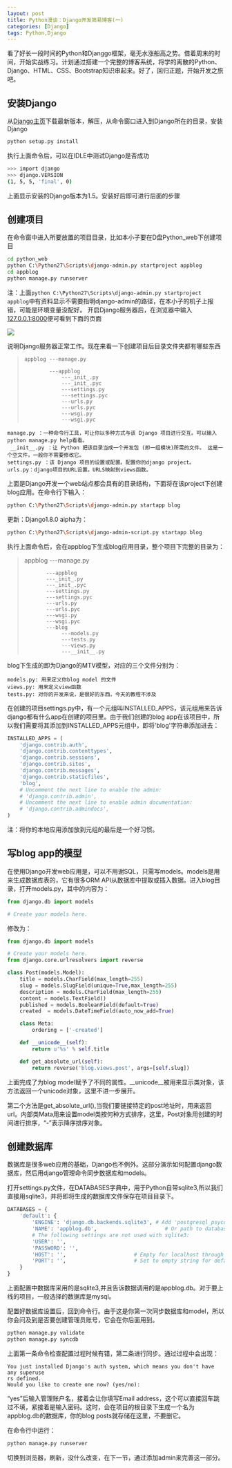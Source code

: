 ```yaml
---
layout: post
title: Python漫谈：Django开发简易博客(一)
categories: [Django]
tags: Python,Django
---
```


看了好长一段时间的Python和Djanggo框架，毫无水涨船高之势。借着周末的时间，开始实战练习。计划通过搭建一个完整的博客系统，将学的离散的Python、Django、HTML、CSS、Bootstrap知识串起来。好了，回归正题，开始开发之旅吧。

## 安装Django

从[Django主页](https://www.djangoproject.com/download/)下载最新版本，解压，从命令窗口进入到Django所在的目录，安装Django

```sh
python setup.py install
```

执行上面命令后，可以在IDLE中测试Django是否成功

```sh
>>> import django
>>> django.VERSION
(1, 5, 5, 'final', 0)
```

上面显示安装的Django版本为1.5。安装好后即可进行后面的步骤

## 创建项目

在命令窗中进入所要放置的项目目录，比如本小子要在D盘Python_web下创建项目

```sh
cd python_web
python C:\Python27\Scripts\django-admin.py startproject appblog
cd appblog
python manage.py runserver
```

注：上面`python C:\Python27\Scripts\django-admin.py startproject appblog`中有资料显示不需要指明django-admin的路径，在本小子的机子上报错，可能是环境变量没配好。
开启Django服务器后，在浏览器中输入[127.0.0.1:8000](http://127.0.0.1:8000/)便可看到下面的页面

![](http://images.cnitblog.com/blog/502877/201310/02215534-89f4062b01ca40e5bad5314f0e375782.jpg)

说明Django服务器正常工作。现在来看一下创建项目后目录文件夹都有哪些东西

>     appblog ---manage.py
>
>             ---appblog
>                 ---_init_.py
>                 ---_init_.pyc
>                 ---settings.py
>                 ---settings.pyc
>                 ---urls.py
>                 ---urls.pyc
>                 ---wsgi.py
>                 ---wsgi.pyc

```text
manage.py ：一种命令行工具，可让你以多种方式与该 Django 项目进行交互。可以输入python manage.py help看看。
 __init__.py ：让 Python 把该目录当成一个开发包 (即一组模块)所需的文件。 这是一个空文件，一般你不需要修改它。
settings.py ：该 Django 项目的设置或配置。配置你的django project。
urls.py：django项目的URL设置。URLS映射到views函数。
```

上面是Django开发一个web站点都会具有的目录结构，下面将在该project下创建blog应用。在命令行下输入：

```sh
python C:\Python27\Scripts\django-admin.py startapp blog
```

更新：Django1.8.0 aipha为：

```sh
python C:\Python27\Scripts\django-admin-script.py startapp blog
```

执行上面命令后，会在appblog下生成blog应用目录，整个项目下完整的目录为：

> appblog ---manage.py
>
>            ---appblog
>            ---_init_.py
>            ---_init_.pyc
>            ---settings.py
>            ---settings.pyc
>            ---urls.py
>            ---urls.pyc
>            ---wsgi.py
>            ---wsgi.pyc
>            ---blog
>                 ---models.py
>                 ---tests.py
>                 ---views.py
>                 ---__init__.py

blog下生成的即为Django的MTV模型，对应的三个文件分别为：

```text
models.py: 用来定义你blog model 的文件
views.py: 用来定义view函数
tests.py: 对你的开发来说，是很好的东西，今天的教程不涉及
```

在创建的项目settings.py中，有一个元组叫INSTALLED_APPS，该元组用来告诉django都有什么app在创建的项目里。由于我们创建的blog app在该项目中，所以我们需要将其添加到INSTALLED_APPS元组中，即将'blog'字符串添加进去：

```python
INSTALLED_APPS = (
    'django.contrib.auth',
    'django.contrib.contenttypes',
    'django.contrib.sessions',
    'django.contrib.sites',
    'django.contrib.messages',
    'django.contrib.staticfiles',
	'blog',
    # Uncomment the next line to enable the admin:
    # 'django.contrib.admin',
    # Uncomment the next line to enable admin documentation:
    # 'django.contrib.admindocs',
)
```

注：将你的本地应用添加放到元组的最后是一个好习惯。


## 写blog app的模型

在使用Django开发web应用是，可以不用谢SQL，只需写models。models是用来生成数据库表的，它有很多ORM API从数据库中提取或插入数据。进入blog目录，打开models.py，其中的内容为：

```python
from django.db import models

# Create your models here.
```

修改为：

```python
from django.db import models

# Create your models here.
from django.core.urlresolvers import reverse

class Post(models.Model):
    title = models.CharField(max_length=255)
    slug = models.SlugField(unique=True,max_length=255)
    description = models.CharField(max_length=255)
    content = models.TextField()
    published = models.BooleanField(default=True)
    created  = models.DateTimeField(auto_now_add=True)

    class Meta:
        ordering = ['-created']

    def __unicode__(self):
        return u'%s' % self.title

    def get_absolute_url(self):
        return reverse('blog.views.post', args=[self.slug])
```

上面完成了为blog model赋予了不同的属性。__unicode__被用来显示类对象，该方法返回一个unicode对象，这里不进一步展开。

第二个方法是get_absolute_url(),当我们要链接特定的post地址时，用来返回url。内部类Mata用来设置model类按何种方式排序，这里，Post对象用创建的时间进行排序，“-”表示降序排序对象。

## 创建数据库

数据库是很多web应用的基础，Django也不例外。这部分演示如何配置django数据库，然后用django管理命令同步数据库和models。

打开settings.py文件，在DATABASES字典中，用于Python自带sqlite3,所以我们直接用sqlite3，并将即将生成的数据库文件保存在项目目录下。

```python
DATABASES = {
    'default': {
        'ENGINE': 'django.db.backends.sqlite3', # Add 'postgresql_psycopg2', 'mysql', 'sqlite3' or 'oracle'.
        'NAME': 'appblog.db',                      # Or path to database file if using sqlite3.
        # The following settings are not used with sqlite3:
        'USER': '',
        'PASSWORD': '',
        'HOST': '',                      # Empty for localhost through domain sockets or '127.0.0.1' for localhost through TCP.
        'PORT': '',                      # Set to empty string for default.
    }
}
```

上面配置中数据库采用的是sqlite3,并且告诉数据调用的是appblog.db。对于要上线的项目，一般选择的数据库是mysql。

配置好数据库设置后，回到命令行。由于这是你第一次同步数据库和model，所以你会问及到是否要创建管理员账号，它会在你后面用到。

```sh
python manage.py validate
python manage.py syncdb
```

上面第一条命令检查配置过程时候有错，第二条进行同步。通过过程中会出现：

```text
You just installed Django's auth system, which means you don't have any superuse
rs defined.
Would you like to create one now? (yes/no):
```

“yes”后输入管理账户名，接着会让你填写Email address，这个可以直接回车跳过不填，紧接着是输入密码。这时，会在项目的根目录下生成一个名为appblog.db的数据库，你的blog posts就存储在这里，不要删它。

在命令行中运行：

```sh
python manage.py runserver
```

切换到浏览器，刷新，没什么改变，在下一节，通过添加admin来完善这一部分。